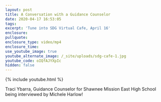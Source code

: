 ```yaml
---
layout: post
title: A Conversation with a Guidance Counselor
date: 2020-04-17 16:53:05
tags:
excerpt: 'Tune into SDG Virtual Cafe, April 16'
enclosure:
pullquote:
enclosure_type: video/mp4
enclosure_time:
use_youtube_image: true
youtube_alternate_image: /_site/uploads/sdg-cafe-1.jpg
youtube_code: oIQfAJYXpIc
hidden: false
---
```


{% include youtube.html %}

Traci Ybarra, Guidance Counselor for Shawnee Mission East High School being interviewed by Michele Harlow\!
